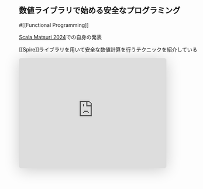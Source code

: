 ## 数値ライブラリで始める安全なプログラミング
#[[Functional Programming]]

[Scala Matsuri 2024](https://scalamatsuri.org/ja/programs/SESSION_DAY_1_08)での自身の発表

[[Spire]]ライブラリを用いて安全な数値計算を行うテクニックを紹介している

<iframe class="speakerdeck-iframe" frameborder="0" src="https://speakerdeck.com/player/a5a88a998b7643eba1bd728a75d1042a" title="Introduction to safe programming with numeric library / 数値ライブラリで始める安全なプログラミング" allowfullscreen="true" style="border: 0px; background: padding-box padding-box rgba(0, 0, 0, 0.1); margin: 0px; padding: 0px; border-radius: 6px; box-shadow: rgba(0, 0, 0, 0.2) 0px 5px 40px; width: 80%; height: auto; aspect-ratio: 560 / 419;" data-ratio="1.3365155131264916"></iframe>

